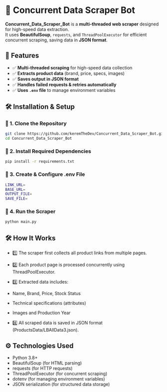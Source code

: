 # 🚀 Concurrent Data Scraper Bot

**Concurrent_Data_Scraper_Bot** is a **multi-threaded web scraper** designed for high-speed data extraction.  
It uses **BeautifulSoup**, `requests`, and `ThreadPoolExecutor` for efficient concurrent scraping, saving data in **JSON format**.

## 📌 Features
- ✅ **Multi-threaded scraping** for high-speed data collection  
- ✅ **Extracts product data** (brand, price, specs, images)  
- ✅ **Saves output in JSON format**  
- ✅ **Handles failed requests & retries automatically**  
- ✅ **Uses `.env` file** to manage environment variables  

## 🛠️ Installation & Setup

### 🔹 1. Clone the Repository
```sh
git clone https://github.com/keremTheDev/Concurrent_Data_Scraper_Bot.git
cd Concurrent_Data_Scraper_Bot
```
### 🔹 2. Install Required Dependencies

```sh
pip install -r requirements.txt
```
### 🔹 3. Create & Configure .env File
```sh
LINK_URL=
BASE_URL=
OUTPUT_FILE=
SAVE_FILE=
```
### 🔹 4. Run the Scraper
```sh
python main.py
```

## 🛠️ How It Works

- 1️⃣ The scraper first collects all product links from multiple pages.
- 2️⃣ Each product page is processed concurrently using ThreadPoolExecutor.
- 3️⃣ Extracted data includes:

- Name, Brand, Price, Stock Status
- Technical specifications (attributes)
- Images and Production Year
- 4️⃣ All scraped data is saved in JSON format (ProductsData/LBAllData3.json).

## ⚙️ Technologies Used

- Python 3.8+
- BeautifulSoup (for HTML parsing)
- requests (for HTTP requests)
- ThreadPoolExecutor (for concurrent scraping)
- dotenv (for managing environment variables)
- JSON serialization (for structured data storage)